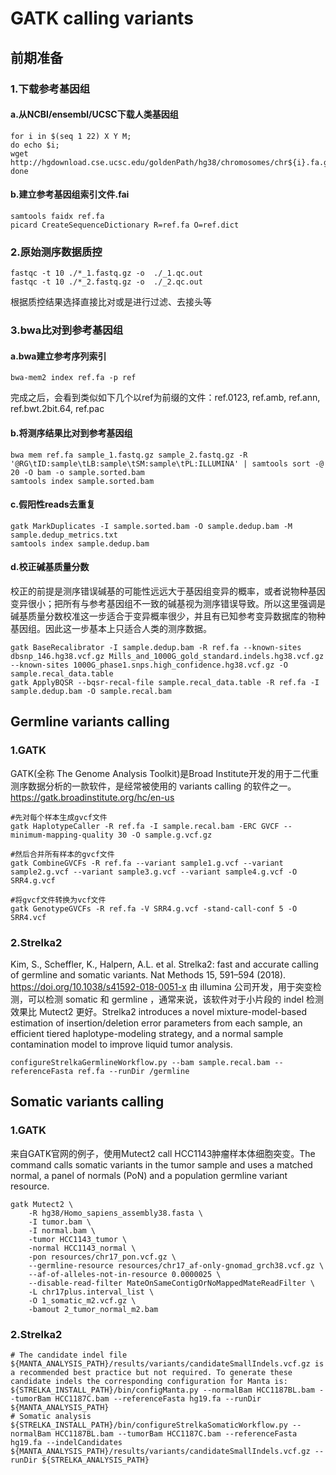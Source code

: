 # GATK calling variants
## 前期准备
### 1.下载参考基因组
#### a.从NCBI/ensembl/UCSC下载人类基因组  
```
for i in $(seq 1 22) X Y M;  
do echo $i;  
wget http://hgdownload.cse.ucsc.edu/goldenPath/hg38/chromosomes/chr${i}.fa.gz;  
done
```
#### b.建立参考基因组索引文件.fai
```
samtools faidx ref.fa
picard CreateSequenceDictionary R=ref.fa O=ref.dict
```
### 2.原始测序数据质控
```
fastqc -t 10 ./*_1.fastq.gz -o  ./_1.qc.out
fastqc -t 10 ./*_2.fastq.gz -o  ./_2.qc.out
```
根据质控结果选择直接比对或是进行过滤、去接头等
### 3.bwa比对到参考基因组
#### a.bwa建立参考序列索引
```
bwa-mem2 index ref.fa -p ref
```
完成之后，会看到类似如下几个以ref为前缀的文件：ref.0123, ref.amb, ref.ann, ref.bwt.2bit.64, ref.pac
#### b.将测序结果比对到参考基因组
```
bwa mem ref.fa sample_1.fastq.gz sample_2.fastq.gz -R '@RG\tID:sample\tLB:sample\tSM:sample\tPL:ILLUMINA' | samtools sort -@ 20 -O bam -o sample.sorted.bam
samtools index sample.sorted.bam
```
#### c.假阳性reads去重复
```
gatk MarkDuplicates -I sample.sorted.bam -O sample.dedup.bam -M sample.dedup_metrics.txt
samtools index sample.dedup.bam
```
#### d.校正碱基质量分数
校正的前提是测序错误碱基的可能性远远大于基因组变异的概率，或者说物种基因变异很小；把所有与参考基因组不一致的碱基视为测序错误导致。所以这里强调是碱基质量分数校准这一步适合于变异概率很少，并且有已知参考变异数据库的物种基因组。因此这一步基本上只适合人类的测序数据。
```
gatk BaseRecalibrator -I sample.dedup.bam -R ref.fa --known-sites dbsnp_146.hg38.vcf.gz Mills_and_1000G_gold_standard.indels.hg38.vcf.gz 
--known-sites 1000G_phase1.snps.high_confidence.hg38.vcf.gz -O sample.recal_data.table
gatk ApplyBQSR --bqsr-recal-file sample.recal_data.table -R ref.fa -I sample.dedup.bam -O sample.recal.bam
```
## Germline variants calling
### 1.GATK
GATK(全称 The Genome Analysis Toolkit)是Broad Institute开发的用于二代重测序数据分析的一款软件，是经常被使用的 variants calling 的软件之一。https://gatk.broadinstitute.org/hc/en-us
```
#先对每个样本生成gvcf文件
gatk HaplotypeCaller -R ref.fa -I sample.recal.bam -ERC GVCF --minimum-mapping-quality 30 -O sample.g.vcf.gz

#然后合并所有样本的gvcf文件
gatk CombineGVCFs -R ref.fa --variant sample1.g.vcf --variant sample2.g.vcf --variant sample3.g.vcf --variant sample4.g.vcf -O SRR4.g.vcf

#将gvcf文件转换为vcf文件
gatk GenotypeGVCFs -R ref.fa -V SRR4.g.vcf -stand-call-conf 5 -O SRR4.vcf
```
### 2.Strelka2
Kim, S., Scheffler, K., Halpern, A.L. et al. Strelka2: fast and accurate calling of germline and somatic variants. Nat Methods 15, 591–594 (2018). https://doi.org/10.1038/s41592-018-0051-x
由 illumina 公司开发，用于突变检测，可以检测 somatic 和 germline ，通常来说，该软件对于小片段的 indel 检测效果比 Mutect2 更好。Strelka2 introduces a novel mixture-model-based estimation of insertion/deletion error parameters from each sample, an efficient tiered haplotype-modeling strategy, and a normal sample contamination model to improve liquid tumor analysis.
```
configureStrelkaGermlineWorkflow.py --bam sample.recal.bam --referenceFasta ref.fa --runDir /germline
```
## Somatic variants calling
### 1.GATK
来自GATK官网的例子，使用Mutect2 call HCC1143肿瘤样本体细胞突变。The command calls somatic variants in the tumor sample and uses a matched normal, a panel of normals (PoN) and a population germline variant resource.
```
gatk Mutect2 \
    -R hg38/Homo_sapiens_assembly38.fasta \
    -I tumor.bam \
    -I normal.bam \
    -tumor HCC1143_tumor \
    -normal HCC1143_normal \
    -pon resources/chr17_pon.vcf.gz \
    --germline-resource resources/chr17_af-only-gnomad_grch38.vcf.gz \
    --af-of-alleles-not-in-resource 0.0000025 \
    --disable-read-filter MateOnSameContigOrNoMappedMateReadFilter \
    -L chr17plus.interval_list \
    -O 1_somatic_m2.vcf.gz \
    -bamout 2_tumor_normal_m2.bam
 ```
### 2.Strelka2
```
# The candidate indel file ${MANTA_ANALYSIS_PATH}/results/variants/candidateSmallIndels.vcf.gz is a recommended best practice but not required. To generate these candidate indels the corresponding configuration for Manta is:
${STRELKA_INSTALL_PATH}/bin/configManta.py --normalBam HCC1187BL.bam --tumorBam HCC1187C.bam --referenceFasta hg19.fa --runDir ${MANTA_ANALYSIS_PATH}
# Somatic analysis
${STRELKA_INSTALL_PATH}/bin/configureStrelkaSomaticWorkflow.py --normalBam HCC1187BL.bam --tumorBam HCC1187C.bam --referenceFasta hg19.fa --indelCandidates ${MANTA_ANALYSIS_PATH}/results/variants/candidateSmallIndels.vcf.gz --runDir ${STRELKA_ANALYSIS_PATH}
```
